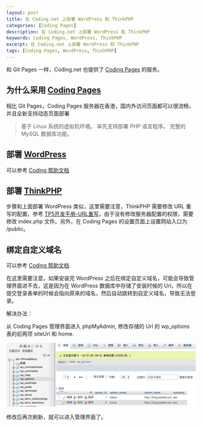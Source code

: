 ```yaml
---
layout: post
title: 在 Coding.net 上部署 WordPress 和 ThinkPHP
categories: [Coding Pages]
description: 在 Coding.net 上部署 WordPress 和 ThinkPHP
keywords: Coding Pages, WordPress, ThinkPHP
excerpt: 在 Coding.net 上部署 WordPress 和 ThinkPHP
tags: [Coding Pages, WordPress, ThinkPHP]
---
```


和 Git Pages 一样，Coding.net 也提供了 [Coding Pages](https://coding.net/pages/) 的服务。

## 为什么采用 [Coding Pages](https://coding.net/pages/)

相比 Git Pages，Coding Pages 服务器在香港，国内外访问页面都可以很流畅，并且全新支持动态页面部署

> 基于 Linux 系统的虚拟机环境。
> 率先支持部署 PHP 语言程序。
> 完整的 MySQL 数据库功能。

## 部署 [WordPress](https://wordpress.org/)

可以参考 [Coding 帮助文档](https://coding.net/help/doc/pages/dpages.html)

## 部署 [ThinkPHP](http://www.thinkphp.cn/)

步骤和上面部署 WordPress 类似，这里需要注意，ThinkPHP 需要修改 URL 重写的配置，参考 [TP5开发手册-URL重写](https://www.kancloud.cn/manual/thinkphp5/177576)，由于没有修改服务器配置的权限，需要修改 index.php 文件。另外，在 Coding Pages 的设置页面上设置网站入口为 /public。

## 绑定自定义域名

可以参考 [Coding 帮助文档](https://coding.net/help/doc/pages/domain.html)

在这里需要注意，如果安装完 WordPress 之后在绑定自定义域名，可能会导致管理界面进不去，这是因为在 WordPress 数据库中存储了安装时候的 Url，所以在提交登录表单的时候会指向原来的域名，然后自动跳转到自定义域名，导致无法登录。

解决办法：

从 Coding Pages 管理界面进入 phpMyAdmin, 修改存储的 Url 的 wp_options 表的前两项 siteUrl 和 home.

![Modify Url](/images/post/wordpress/modify-url.png)

修改后再次刷新，就可以进入管理界面了。

